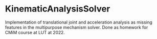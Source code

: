 # KinematicAnalysisSolver
Implementation of translational joint and acceleration analysis as missing features in the multipurpose mechanism solver. Done as homework for CMiM course at LUT at 2022.
